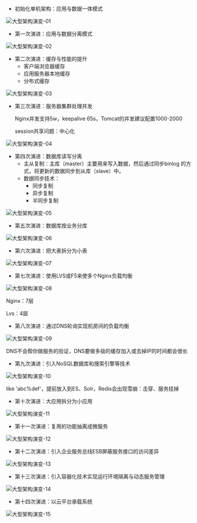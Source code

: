 - 初始化单机架构：应用与数据一体模式

![大型架构演变-01](./assets/大型架构演变-01.png)

- 第⼀次演进：应用与数据分离模式

![大型架构演变-02](./assets/大型架构演变-02.png)

- 第⼆次演进：缓存与性能的提升
  - 客户端浏览器缓存
  - 应用服务器本地缓存
  - 分布式缓存


![大型架构演变-03](./assets/大型架构演变-03.png)

- 第三次演进：服务器集群处理并发

  Nginx并发⽀持5w，keepalive 65s，Tomcat的并发建议配置1000-2000

  session共享问题：中⼼化

![大型架构演变-04](./assets/大型架构演变-04.png)


- 第四次演进：数据库读写分离
  - 主从复制：主库（master）主要用来写入数据，然后通过同步binlog 的方式，将更新的数据同步到从库（slave）中。
  - 数据同步技术：
    - 同步复制
    - 异步复制
    - 半同步复制


![大型架构演变-05](./assets/大型架构演变-05.png)



- 第五次演进：数据库按业务分库

![大型架构演变-06](./assets/大型架构演变-06.png)

- 第六次演进：把⼤表拆分为⼩表

![大型架构演变-07](./assets/大型架构演变-07.png)

- 第七次演进：使⽤LVS或F5来使多个Nginx负载均衡

![大型架构演变-08](./assets/大型架构演变-08.png)

Nginx：7层

Lvs：4层



- 第⼋次演进：通过DNS轮询实现机房间的负载均衡

![大型架构演变-09](./assets/大型架构演变-09.png)

DNS不会帮你做服务的验证，DNS要做多级的缓存加⼊或去掉IP的时间都会很⻓



- 第九次演进：引⼊NoSQL数据库和搜索引擎等技术

![大型架构演变-10](./assets/大型架构演变-10.png)

like 'abc%def'，提前放⼊到ES、Solr，Redis会出现雪崩：击穿、服务挂掉



- 第⼗次演进：⼤应⽤拆分为⼩应⽤

![大型架构演变-11](./assets/大型架构演变-11.png)

- 第⼗⼀次演进：复⽤的功能抽离成微服务

![大型架构演变-12](./assets/大型架构演变-12.png)

- 第⼗⼆次演进：引⼊企业服务总线ESB屏蔽服务接⼝的访问差异

![大型架构演变-13](./assets/大型架构演变-13.png)

- 第⼗三次演进：引⼊容器化技术实现运⾏环境隔离与动态服务管理

![大型架构演变-14](./assets/大型架构演变-14.png)

- 第⼗四次演进：以云平台承载系统

![大型架构演变-15](./assets/大型架构演变-15.png)